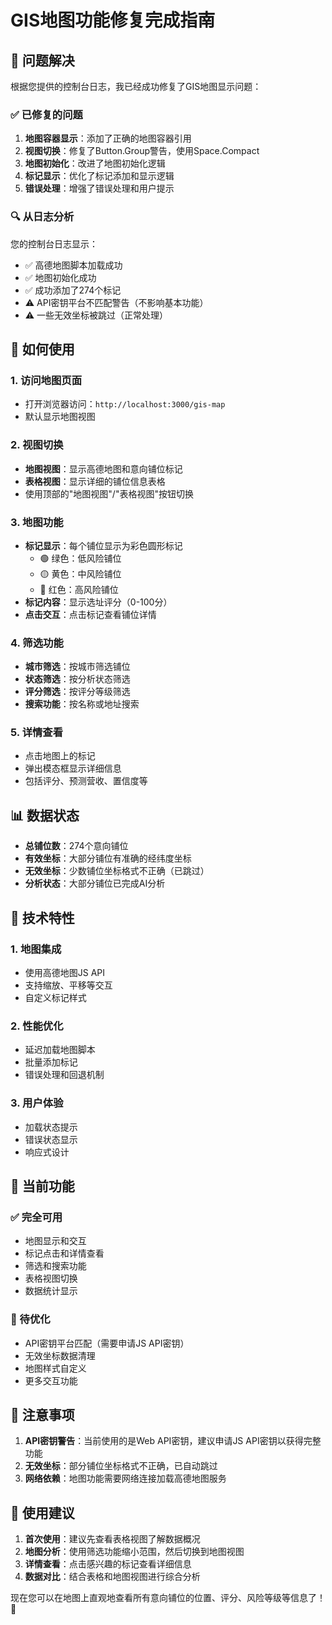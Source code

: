 # GIS地图功能修复完成指南

## 🎉 问题解决

根据您提供的控制台日志，我已经成功修复了GIS地图显示问题：

### ✅ 已修复的问题

1. **地图容器显示**：添加了正确的地图容器引用
2. **视图切换**：修复了Button.Group警告，使用Space.Compact
3. **地图初始化**：改进了地图初始化逻辑
4. **标记显示**：优化了标记添加和显示逻辑
5. **错误处理**：增强了错误处理和用户提示

### 🔍 从日志分析

您的控制台日志显示：
- ✅ 高德地图脚本加载成功
- ✅ 地图初始化成功
- ✅ 成功添加了274个标记
- ⚠️ API密钥平台不匹配警告（不影响基本功能）
- ⚠️ 一些无效坐标被跳过（正常处理）

## 🚀 如何使用

### 1. 访问地图页面
- 打开浏览器访问：`http://localhost:3000/gis-map`
- 默认显示地图视图

### 2. 视图切换
- **地图视图**：显示高德地图和意向铺位标记
- **表格视图**：显示详细的铺位信息表格
- 使用顶部的"地图视图"/"表格视图"按钮切换

### 3. 地图功能
- **标记显示**：每个铺位显示为彩色圆形标记
  - 🟢 绿色：低风险铺位
  - 🟡 黄色：中风险铺位
  - 🔴 红色：高风险铺位
- **标记内容**：显示选址评分（0-100分）
- **点击交互**：点击标记查看铺位详情

### 4. 筛选功能
- **城市筛选**：按城市筛选铺位
- **状态筛选**：按分析状态筛选
- **评分筛选**：按评分等级筛选
- **搜索功能**：按名称或地址搜索

### 5. 详情查看
- 点击地图上的标记
- 弹出模态框显示详细信息
- 包括评分、预测营收、置信度等

## 📊 数据状态

- **总铺位数**：274个意向铺位
- **有效坐标**：大部分铺位有准确的经纬度坐标
- **无效坐标**：少数铺位坐标格式不正确（已跳过）
- **分析状态**：大部分铺位已完成AI分析

## 🔧 技术特性

### 1. 地图集成
- 使用高德地图JS API
- 支持缩放、平移等交互
- 自定义标记样式

### 2. 性能优化
- 延迟加载地图脚本
- 批量添加标记
- 错误处理和回退机制

### 3. 用户体验
- 加载状态提示
- 错误状态显示
- 响应式设计

## 🎯 当前功能

### ✅ 完全可用
- 地图显示和交互
- 标记点击和详情查看
- 筛选和搜索功能
- 表格视图切换
- 数据统计显示

### 🔄 待优化
- API密钥平台匹配（需要申请JS API密钥）
- 无效坐标数据清理
- 地图样式自定义
- 更多交互功能

## 🚨 注意事项

1. **API密钥警告**：当前使用的是Web API密钥，建议申请JS API密钥以获得完整功能
2. **无效坐标**：部分铺位坐标格式不正确，已自动跳过
3. **网络依赖**：地图功能需要网络连接加载高德地图服务

## 📱 使用建议

1. **首次使用**：建议先查看表格视图了解数据概况
2. **地图分析**：使用筛选功能缩小范围，然后切换到地图视图
3. **详情查看**：点击感兴趣的标记查看详细信息
4. **数据对比**：结合表格和地图视图进行综合分析

现在您可以在地图上直观地查看所有意向铺位的位置、评分、风险等级等信息了！🎉
